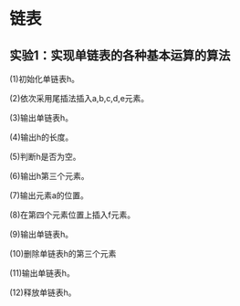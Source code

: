 # 链表
## 实验1：实现单链表的各种基本运算的算法
(1)初始化单链表h。

(2)依次采用尾插法插入a,b,c,d,e元素。

(3)输出单链表h。

(4)输出h的长度。

(5)判断h是否为空。

(6)输出h第三个元素。

(7)输出元素a的位置。

(8)在第四个元素位置上插入f元素。

(9)输出单链表h。

(10)删除单链表h的第三个元素

(11)输出单链表h。

(12)释放单链表h。
